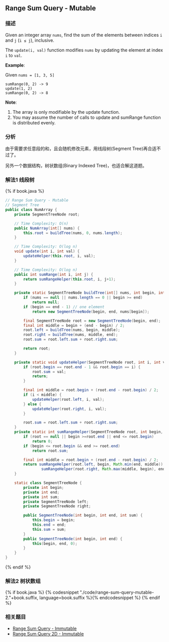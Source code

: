 ## Range Sum Query - Mutable


### 描述

Given an integer array `nums`, find the sum of the elements between indices `i` and `j` (`i ≤ j`), inclusive.

The `update(i, val)` function modifies `nums` by updating the element at index `i` to `val`.

**Example**:

Given `nums = [1, 3, 5]`

```
sumRange(0, 2) -> 9
update(1, 2)
sumRange(0, 2) -> 8
```

**Note**:

1. The array is only modifiable by the update function.
1. You may assume the number of calls to update and sumRange function is distributed evenly.


### 分析

由于需要求任意段的和，且会随机修改元素，用线段树(Segment Tree)再合适不过了。

另外一个数据结构，树状数组(Binary Indexed Tree)，也适合解这道题。


### 解法1 线段树

{% if book.java %}
```java
// Range Sum Query - Mutable
// Segment Tree
public class NumArray {
    private SegmentTreeNode root;

    // Time Complexity: O(n)
    public NumArray(int[] nums) {
        this.root = buildTree(nums, 0, nums.length);
    }

    // Time Complexity: O(log n)
    void update(int i, int val) {
        updateHelper(this.root, i, val);
    }

    // Time Complexity: O(log n)
    public int sumRange(int i, int j) {
        return sumRangeHelper(this.root, i, j+1);
    }

    private static SegmentTreeNode buildTree(int[] nums, int begin, int end) {
        if (nums == null || nums.length == 0 || begin >= end)
            return null;
        if (begin == end - 1) // one element
            return new SegmentTreeNode(begin, end, nums[begin]);

        final SegmentTreeNode root = new SegmentTreeNode(begin, end);
        final int middle = begin + (end - begin) / 2;
        root.left = buildTree(nums, begin, middle);
        root.right = buildTree(nums, middle, end);
        root.sum = root.left.sum + root.right.sum;

        return root;
    }

    private static void updateHelper(SegmentTreeNode root, int i, int val) {
        if (root.begin == root.end - 1 && root.begin == i) {
            root.sum = val;
            return;
        }

        final int middle = root.begin + (root.end - root.begin) / 2;
        if (i < middle) {
            updateHelper(root.left, i, val);
        } else {
            updateHelper(root.right, i, val);
        }

        root.sum = root.left.sum + root.right.sum;
    }
    private static int sumRangeHelper(SegmentTreeNode root, int begin, int end) {
        if (root == null || begin >=root.end || end <= root.begin)
            return 0;
        if (begin <= root.begin && end >= root.end)
            return root.sum;

        final int middle = root.begin + (root.end - root.begin) / 2;
        return sumRangeHelper(root.left, begin, Math.min(end, middle)) +
                sumRangeHelper(root.right, Math.max(middle, begin), end);
    }

    static class SegmentTreeNode {
        private int begin;
        private int end;
        private int sum;
        private SegmentTreeNode left;
        private SegmentTreeNode right;

        public SegmentTreeNode(int begin, int end, int sum) {
            this.begin = begin;
            this.end = end;
            this.sum = sum;
        }
        public SegmentTreeNode(int begin, int end) {
            this(begin, end, 0);
        }
    }
}
```
{% endif %}


### 解法2 树状数组

{% if book.java %}
{% codesnippet "./code/range-sum-query-mutable-2."+book.suffix, language=book.suffix %}{% endcodesnippet %}
{% endif %}


### 相关题目

* [Range Sum Query - Immutable](../../dp/range-sum-query-immutable.md)
* [Range Sum Query 2D - Immutable](../../dp/range-sum-query-2d-immutable.md)

